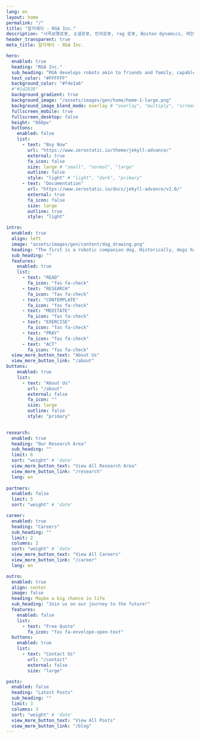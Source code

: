 ```yaml
---
lang: en
layout: home
permalink: "/"
title: "알지에이 - RGA Inc."
description: "사족보행로봇, 소셜로봇, 반려로봇, rag 로봇, Boston dynamics, 레인보우로보틱스, unitree, 알지에이, 알지에이아이엔씨"
header_transparent: true
meta_title: 알지에이 - RGA Inc.

hero:
  enabled: true
  heading: "RGA Inc."
  sub_heading: "RGA develops robots akin to friends and family, capable of intellectual and emotional communication with humans, both indoors and outdoors, utilizing world-class artificial intelligence and mechanical engineering technologies."
  text_color: "#FFFFFF"
  background_color: "#f4e1a6"
  #"#1d2830"
  background_gradient: true
  background_image: "/assets/images/gen/home/home-1-large.png"
  background_image_blend_mode: overlay # "overlay", "multiply", "screen"
  fullscreen_mobile: true
  fullscreen_desktop: false
  height: "660px"
  buttons:
    enabled: false
    list:
      - text: "Buy Now"
        url: "https://www.zerostatic.io/theme/jekyll-advance/"
        external: true
        fa_icon: false
        size: large # "small", "normal", "large"
        outline: false
        style: "light" # "light", "dark", "primary"
      - text: "Documentation"
        url: "https://www.zerostatic.io/docs/jekyll-advance/v2.0/"
        external: true
        fa_icon: false
        size: large
        outline: true
        style: "light"

intro:
  enabled: true
  align: left
  image: "assets/images/gen/content/dog_drawing.png"
  heading: "The first is a robotic companion dog. Historically, dogs have deeply connected with humans for a very long time and are the most sociable and popular animals. RGA re-engineers dogs in an engineering context."
  sub_heading: ""
  features:
    enabled: true
    list:
      - text: "READ"
        fa_icon: "fas fa-check"
      - text: "RESEARCH"
        fa_icon: "fas fa-check"
      - text: "CONTEMPLATE"
        fa_icon: "fas fa-check"
      - text: "MEDITATE"
        fa_icon: "fas fa-check"
      - text: "EXERCISE"
        fa_icon: "fas fa-check"
      - text: "PRAY"
        fa_icon: "fas fa-check"
      - text: "ACT"
        fa_icon: "fas fa-check"
  view_more_button_text: "About Us"
  view_more_button_link: "/about"
buttons:
    enabled: true
    list:
      - text: "About Us"
        url: "/about"
        external: false
        fa_icon: ""
        size: large
        outline: false
        style: "primary"
        

research:
  enabled: true
  heading: "Our Research Area"
  sub_heading: ""
  limit: 6
  sort: "weight" # 'date'
  view_more_button_text: "View All Research Area"
  view_more_button_link: "/research"
  lang: en
      
partners:
  enabled: false
  limit: 5
  sort: "weight" # 'date'

career:
  enabled: true
  heading: "Careers"
  sub_heading: ""
  limit: 2
  columns: 2
  sort: "weight" # 'date'
  view_more_button_text: "View All Careers"
  view_more_button_link: "/career"
  lang: en

outro:
  enabled: true
  align: center
  image: false
  heading: Maybe a big chance in life
  sub_heading: "Join us on our journey to the future!"
  features:
    enabled: false
    list:
      - text: "Free Quote"
        fa_icon: "fas fa-envelope-open-text"
  buttons:
    enabled: true
    list:
      - text: "Contact Us"
        url: "/contact"
        external: false
        size: "large"

posts:
  enabled: false
  heading: "Latest Posts"
  sub_heading: ""
  limit: 3
  columns: 3
  sort: "weight" # 'date'
  view_more_button_text: "View All Posts"
  view_more_button_link: "/blog"
---
```

